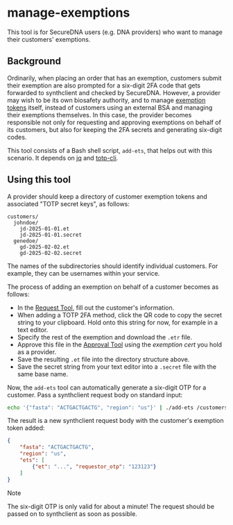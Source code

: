 # manage-exemptions

This tool is for SecureDNA users (e.g. DNA providers) who want to manage their customers' exemptions.

## Background

Ordinarily, when placing an order that has an exemption, customers submit their exemption are also prompted for a six-digit 2FA code that gets forwarded to synthclient and checked by SecureDNA. However, a provider may wish to be its own biosafety authority, and to manage [exemption tokens](https://github.com/SecureDNA/SecureDNA/wiki/Requesting-exemptions) itself, instead of customers using an external BSA and managing their exemptions themselves. In this case, the provider becomes responsible not only for requesting and approving exemptions on behalf of its customers, but also for keeping the 2FA secrets and generating six-digit codes.

This tool consists of a Bash shell script, `add-ets`, that helps out with this scenario. It depends on [jq](http://jqlang.org/) and [totp-cli](https://github.com/yitsushi/totp-cli).

## Using this tool

A provider should keep a directory of customer exemption tokens and associated "TOTP secret keys", as follows:

```
customers/
  johndoe/
    jd-2025-01-01.et
    jd-2025-01-01.secret
  genedoe/
    gd-2025-02-02.et
    gd-2025-02-02.secret
```

The names of the subdirectories should identify individual customers. For example, they can be usernames within your service.

The process of adding an exemption on behalf of a customer becomes as follows:

* In the [Request Tool](https://pages.securedna.org/exemption/request/), fill out the customer's information.
* When adding a TOTP 2FA method, click the QR code to copy the secret string to your clipboard. Hold onto this string for now, for example in a text editor.
* Specify the rest of the exemption and download the `.etr` file.
* Approve this file in the [Approval Tool](https://pages.securedna.org/exemption/approve/) using the _exemption cert_ you hold as a provider.
* Save the resulting `.et` file into the directory structure above.
* Save the secret string from your text editor into a `.secret` file with the same base name.

Now, the `add-ets` tool can automatically generate a six-digit OTP for a customer. Pass a synthclient request body on standard input:

```sh
echo '{"fasta": "ACTGACTGACTG", "region": "us"}' | ./add-ets /customers/genedoe
```

The result is a new synthclient request body with the customer's exemption token added:

```json
{
    "fasta": "ACTGACTGACTG",
    "region": "us",
    "ets": [
        {"et": "...", "requestor_otp": "123123"}
    ]
}
```

> [!NOTE]  
> The six-digit OTP is only valid for about a minute! The request should be passed on to synthclient as soon as possible.
